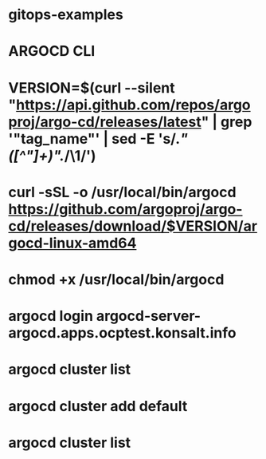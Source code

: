 # gitops-examples

# ARGOCD CLI

# VERSION=$(curl --silent "https://api.github.com/repos/argoproj/argo-cd/releases/latest" | grep '"tag_name"' | sed -E 's/.*"([^"]+)".*/\1/')
# curl -sSL -o /usr/local/bin/argocd https://github.com/argoproj/argo-cd/releases/download/$VERSION/argocd-linux-amd64
# chmod +x /usr/local/bin/argocd
# argocd login argocd-server-argocd.apps.ocptest.konsalt.info
# argocd cluster list
# argocd cluster add default
# argocd cluster list
